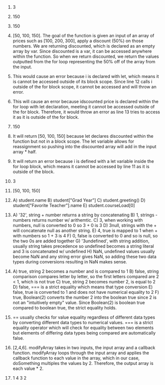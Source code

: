 1. 3
2. 150
3. 150
4. [50, 100, 150]. The goal of the function is given an input of an array of prices such as [100, 200, 300], apply a discount (50%) on those numbers. We are returning discounted, which is declared as an empty array by var. Since discounted is a var, it can be accessed anywhere within the function. So when we return discounted, we return the values outputted from the for loop representing the 50% off of the array from the input. 
5. This would cause an error because i is declared with let, which means it is cannot be accessed outside of its block scope. Since line 12 calls i outside of the for block scope, it cannot be accessed and will throw an error.
6. This will cause an error because idscounted price is declared within the for loop with let declaration, meeting it cannot be accessed outside of the for block. Therefore, it would throw an error as line 13 tries to access it as it is outside of the for block.
7. 150
8. It will return [50, 100, 150] because let declares discounted within the function but not in a block scope. The let variable allows for reassignment so pushing into the discounted array will add in the input array * half. 
9. It will return an error because i is defined with a let variable inside the for loop block, which means it cannot be accessed by line 11 as it is outside of the block.
10. 3
11. [50, 100, 150]
12. A) student.name
    B) student["Grad Year"]
    C) student.greeting()
    D) student["Favorite Teacher"].name
    E) student.courseLoad[0]
13. A) '32', string + number returns a string by concatenating
    B) 1, strings - numbers returns number w/ arithemtic.
    C) 3, when working with numbers, null is converted to 0 so 3 + 0 is 3
    D) 3null, strings with the + will concatenate null as another string.
    E) 4, true is mapped to 1 when + with numbers so 1 + 3 is 4
    F) 0, false is converted to 0 and so is null, so the two 0s are added together 
    G) '3undefined', with string addition, usually string takes precedence so undefined becomes a string literal and 3 is concatenated w/ undefined
    H) NaN, undefined values usually become NaN and any string error gives NaN, so adding these two data types during conversions resulting in NaN makes sense.
14. A) true, string 2 becomes a number and is compared to 1
    B) false, string comparison compares letter by letter, so the first letters compared are 2 < 1, which is not true
    C) true, string 2 becomes number 2, is equal to 2
    D) false, === is a strict equality which means that type conversion
    E) false, true is converted to 1 and does not have numerical equality to 2
    F) true, Boolean(2) converts the number 2 into the boolean true since 2 is not an "intuitively empty" value. Since Boolean(2) is boolean true compared to boolean true, the strict equality holds.
15. == usually checks for value equality regardless of different data types by converting different data types to numerical values. === is a strict equality operator which will check for equality between two elements but elements of differing data types being compared are automatically false.

17. [2,4,6]. modifyArray takes in two inputs, the input array and a callback function. modifyArray loops through the input array and applies the callback function to each value in the array, which in our case, doSomething multiples the values by 2. Therefore, the output array is each value * 2. 

19. 1 4 3 2